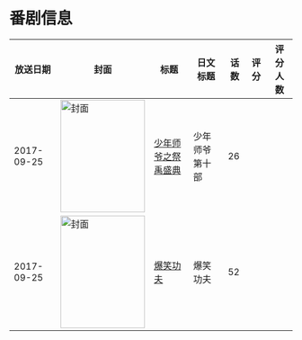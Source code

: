 # 番剧信息

|放送日期|封面|标题|日文标题|话数|评分|评分人数|
|---|---|---|---|---|---|---|
|2017-09-25|<img src="//lain.bgm.tv/pic/cover/c/d0/fe/247655_UM9Zy.jpg" alt="封面" style="width:150px;height:200px;object-fit:cover;">|[少年师爷之祭禹盛典](https://bangumi.tv/subject/247655)|少年师爷 第十部|26|||
|2017-09-25|<img src="//lain.bgm.tv/pic/cover/c/bc/8e/248713_5cW04.jpg" alt="封面" style="width:150px;height:200px;object-fit:cover;">|[爆笑功夫](https://bangumi.tv/subject/248713)|爆笑功夫|52|||
